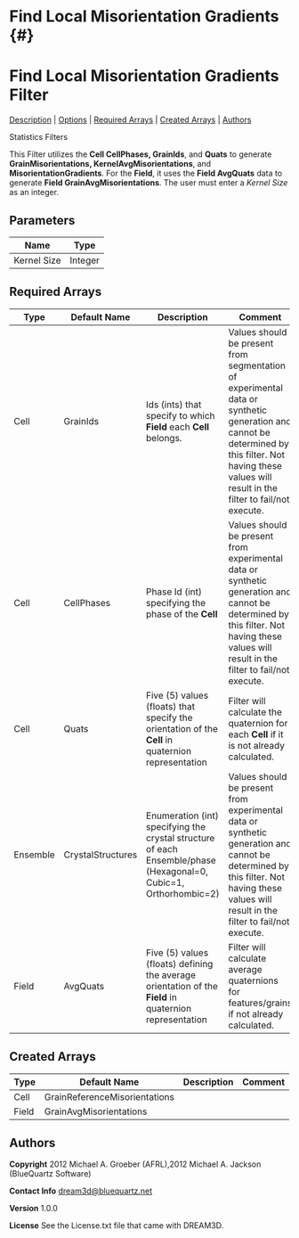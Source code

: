 Find Local Misorientation Gradients {#}
======
<h1 class="pHeading1">Find Local Misorientation Gradients Filter</h1>
<p class="pCellBody">
<a href="../StatisticsFilters/FindLocalMisorientationGradients.html#wp2">Description</a> | <a href="../StatisticsFilters/FindLocalMisorientationGradients.html#wp3">Options</a> | <a href="../StatisticsFilters/FindLocalMisorientationGradients.html#wp4">Required Arrays</a> | <a href="../StatisticsFilters/FindLocalMisorientationGradients.html#wp5">Created Arrays</a> | <a href="../StatisticsFilters/FindLocalMisorientationGradients.html#wp1">Authors</a> 

Statistics Filters


This Filter utilizes the __Cell CellPhases, GrainIds__, and __Quats__ to generate __GrainMisorientations, KernelAvgMisorientations__, and __MisorientationGradients__. For the __Field__, it uses the __Field AvgQuats__ data to generate __Field GrainAvgMisorientations__. The user must enter a _Kernel Size_ as an integer.


## Parameters ##

| Name | Type |
|------|------|
| Kernel Size | Integer |

## Required Arrays ##

| Type | Default Name | Description | Comment |
|------|--------------|-------------|---------|
| Cell | GrainIds | Ids (ints) that specify to which **Field** each **Cell** belongs. | Values should be present from segmentation of experimental data or synthetic generation and cannot be determined by this filter. Not having these values will result in the filter to fail/not execute. |
| Cell | CellPhases | Phase Id (int) specifying the phase of the **Cell** | Values should be present from experimental data or synthetic generation and cannot be determined by this filter. Not having these values will result in the filter to fail/not execute. |
| Cell | Quats | Five (5) values (floats) that specify the orientation of the **Cell** in quaternion representation | Filter will calculate the quaternion for each **Cell** if it is not already calculated. |
| Ensemble | CrystalStructures | Enumeration (int) specifying the crystal structure of each Ensemble/phase (Hexagonal=0, Cubic=1, Orthorhombic=2) | Values should be present from experimental data or synthetic generation and cannot be determined by this filter. Not having these values will result in the filter to fail/not execute. |
| Field | AvgQuats | Five (5) values (floats) defining the average orientation of the **Field** in quaternion representation | Filter will calculate average quaternions for features/grains if not already calculated. |

## Created Arrays ##

| Type | Default Name | Description | Comment |
|------|--------------|-------------|---------|
| Cell | GrainReferenceMisorientations |  |
| Field | GrainAvgMisorientations |  |

## Authors ##

**Copyright** 2012 Michael A. Groeber (AFRL),2012 Michael A. Jackson (BlueQuartz Software)

**Contact Info** dream3d@bluequartz.net

**Version** 1.0.0

**License**  See the License.txt file that came with DREAM3D.



